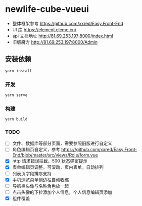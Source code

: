 # newlife-cube-vueui

- 整体框架参考 https://github.com/xxred/Easy.Front-End
- UI 库 https://element.eleme.cn/
- api 文档地址 http://81.69.253.197:8000/index.html
- 旧版魔方 http://81.69.253.197:8000/Admin

## 安装依赖

```bash
yarn install
```

### 开发

```bash
yarn serve
```

### 构建

```bash
yarn build
```

### TODO

- [ ] 文件、数据库等部分页面，需要参照旧版进行自定义
- [ ] 角色编辑页自定义，参考 https://github.com/xxred/Easy.Front-End/blob/master/src/views/Role/form.vue
- [x] http 请求错误拦截，500 状态弹窗提示
- [x] 表单编辑页调整，可滚动，页内表单，自动排列
- [ ] 列表页字段排序支持
- [x] 手机浏览菜单侧边栏自动收缩
- [ ] 导航栏头像与名称角色放一起
- [ ] 点击头像的下拉添加个人信息，个人信息编辑页添加
- [x] 组件覆盖
